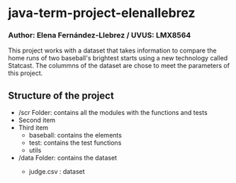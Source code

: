 # java-term-project-elenallebrez
### Author: Elena Fernández-Llebrez / UVUS: LMX8564

This project works with a dataset that takes information to compare the home runs of two baseball's brightest starts using a new technology called Statcast. 
The colummns of the dataset are chose to meet the parameters of this project.

## Structure of the project
<ul>
  <li>/scr Folder: contains all the modules with the functions and tests </li>
  <li>Second item</li>
  <li>Third item
    <ul>
      <li>baseball: contains the elements</li>
      <li>test: contains the test functions</li>
      <li>utils</li>
    </ul>
  </li>
  <li>/data Folder: contains the dataset</li>
  <ul>
      <li>judge.csv : dataset</li>
    </ul>
</ul>
